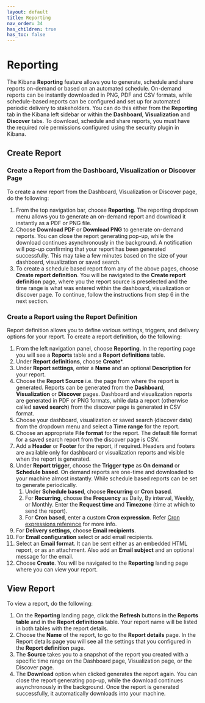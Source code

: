 ```yaml
---
layout: default
title: Reporting
nav_order: 34
has_children: true
has_toc: false
---
```


# Reporting

The Kibana **Reporting** feature allows you to generate, schedule and share reports on-demand or based on an automated schedule. On-demand reports can be instantly downloaded in PNG, PDF and CSV formats, while schedule-based reports can be configured and set up for automated periodic delivery to stakeholders. You can do this either from the **Reporting** tab in the Kibana left sidebar or within the **Dashboard**, **Visualization** and **Discover** tabs. To download, schedule and share reports, you must have the required role permissions configured using the security plugin in Kibana.

## Create Report

### Create a Report from the Dashboard, Visualization or Discover Page

To create a new report from the Dashboard, Visualization or Discover page, do the following:

1. From the top navigation bar, choose **Reporting**. The reporting dropdown menu allows you to generate an on-demand report and download it instantly as a PDF or PNG file.
2. Choose **Download PDF** or **Download PNG** to generate on-demand reports. You can close the report generating pop-up, while the download continues asynchronously in the background. A notification will pop-up confirming that your report has been generated successfully. This may take a few minutes based on the size of your dashboard, visualization or saved search.
3. To create a schedule based report from any of the above pages, choose **Create report definition**. You will be navigated to the **Create report definition** page, where you the report source is preselected and the time range is what was entered within the dashboard, visualization or discover page. To continue, follow the instructions from step 6 in the next section.

### Create a Report using the Report Definition

Report definition allows you to define various settings, triggers, and delivery options for your report. To create a report definition, do the following:

1. From the left navigation panel, choose **Reporting**. In the reporting page you will see a **Reports** table and a **Report definitions** table.
2. Under **Report definitions**, choose **Create***.
3. Under **Report settings**, enter a **Name** and an optional **Description** for your report.
4. Choose the **Report Source** i.e. the page from where the report is generated. Reports can be generated from the **Dashboard**, **Visualization** or **Discover** pages. Dashboard and visualization reports are generated in PDF or PNG formats, while data a report (otherwise called **saved search**) from the discover page is generated in CSV format.
5. Choose your dashboard, visualization or saved search (discover data) from the dropdown menu and select a **Time range** for the report.
6. Choose an appropriate **File format** for the report. The default file format for a saved search report from the discover page is CSV.
7. Add a **Header** or **Footer** for the report, if required. Headers and footers are available only for dashboard or visualization reports and visible when the report is generated.
8. Under **Report trigger**, choose the **Trigger type** as **On demand** or **Schedule based**. On demand reports are one-time and downloaded to your machine almost instantly. While schedule based reports can be set to generate periodically.  
    1. Under **Schedule based**, choose **Recurring** or **Cron based**.
    2. For **Recurring**, choose the **Frequency** as Daily, By interval, Weekly, or Monthly. Enter the **Request time** and **Timezone** (time at which to send the report).
    3. For **Cron based**, enter a custom **Cron expression**. Refer [Cron expressions reference](https://opendistro.github.io/for-elasticsearch-docs/docs/alerting/cron/) for more info.
9. For **Delivery settings**, choose **Email recipients**. 
10. For **Email configuration** select or add email recipients. 
11. Select an **Email format**.  It can be sent either as an embedded HTML report, or as an attachment. Also add an **Email subject** and an optional message for the email.
12. Choose **Create**. You will be navigated to the **Reporting** landing page where you can view your report. 

## View Report

To view a report, do the following:

1. On the **Reporting** landing page, click the **Refresh** buttons in the **Reports table** and in the **Report definitions** table. Your report name will be listed in both tables with the report details.  
2. Choose the **Name** of the report, to go to the **Report details** page. In the Report details page you will see all the settings that you configured in the **Report definition** page.
3. The **Source** takes you to a snapshot of the report you created with a specific time range on the Dashboard page, Visualization page, or the Discover page.
4. The **Download** option when clicked generates the report again. You can close the report generating pop-up, while the download continues asynchronously in the background.  Once the report is generated successfully, it automatically downloads into your machine. 






